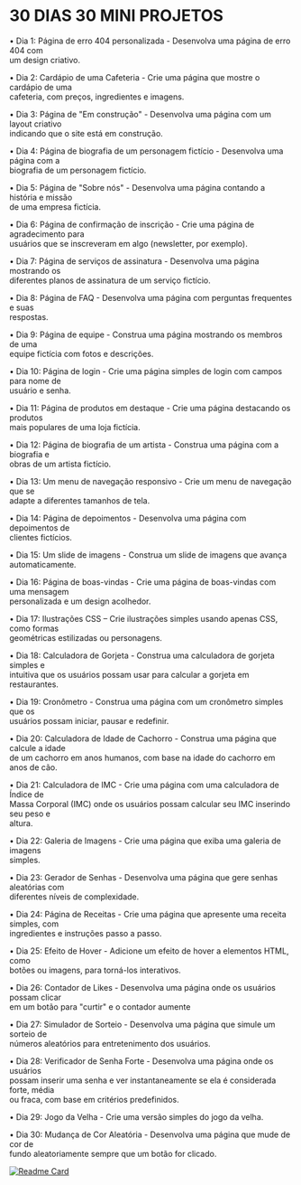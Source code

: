# 30 DIAS 30 MINI PROJETOS

• Dia 1: Página de erro 404 personalizada - Desenvolva uma página de erro 404 com<br>
um design criativo.

• Dia 2: Cardápio de uma Cafeteria - Crie uma página que mostre o cardápio de uma<br>
cafeteria, com preços, ingredientes e imagens.

• Dia 3: Página de "Em construção" - Desenvolva uma página com um layout criativo<br>
indicando que o site está em construção.

• Dia 4: Página de biografia de um personagem fictício - Desenvolva uma página com a<br>
biografia de um personagem fictício.

• Dia 5: Página de "Sobre nós" - Desenvolva uma página contando a história e missão<br>
de uma empresa fictícia.

• Dia 6: Página de confirmação de inscrição - Crie uma página de agradecimento para<br>
usuários que se inscreveram em algo (newsletter, por exemplo).

• Dia 7: Página de serviços de assinatura - Desenvolva uma página mostrando os<br>
diferentes planos de assinatura de um serviço fictício.

• Dia 8: Página de FAQ - Desenvolva uma página com perguntas frequentes e suas<br>
respostas.

• Dia 9: Página de equipe - Construa uma página mostrando os membros de uma<br>
equipe fictícia com fotos e descrições.

• Dia 10: Página de login - Crie uma página simples de login com campos para nome de<br>
usuário e senha.

• Dia 11: Página de produtos em destaque - Crie uma página destacando os produtos<br>
mais populares de uma loja fictícia.

• Dia 12: Página de biografia de um artista - Construa uma página com a biografia e<br>
obras de um artista fictício.

• Dia 13: Um menu de navegação responsivo - Crie um menu de navegação que se<br>
adapte a diferentes tamanhos de tela.

• Dia 14: Página de depoimentos - Desenvolva uma página com depoimentos de<br>
clientes fictícios.

• Dia 15: Um slide de imagens - Construa um slide de imagens que avança<br>
automaticamente.

• Dia 16: Página de boas-vindas - Crie uma página de boas-vindas com uma mensagem<br>
personalizada e um design acolhedor.

• Dia 17: Ilustrações CSS – Crie ilustrações simples usando apenas CSS, como formas<br>
geométricas estilizadas ou personagens.

• Dia 18: Calculadora de Gorjeta - Construa uma calculadora de gorjeta simples e<br>
intuitiva que os usuários possam usar para calcular a gorjeta em restaurantes.

• Dia 19: Cronômetro - Construa uma página com um cronômetro simples que os<br>
usuários possam iniciar, pausar e redefinir.

• Dia 20: Calculadora de Idade de Cachorro - Construa uma página que calcule a idade<br>
de um cachorro em anos humanos, com base na idade do cachorro em anos de cão.

• Dia 21: Calculadora de IMC - Crie uma página com uma calculadora de Índice de<br>
Massa Corporal (IMC) onde os usuários possam calcular seu IMC inserindo seu peso e<br>
altura.

• Dia 22: Galeria de Imagens - Crie uma página que exiba uma galeria de imagens<br>
simples.

• Dia 23: Gerador de Senhas - Desenvolva uma página que gere senhas aleatórias com<br>
diferentes níveis de complexidade.

• Dia 24: Página de Receitas - Crie uma página que apresente uma receita simples, com<br>
ingredientes e instruções passo a passo.

• Dia 25: Efeito de Hover - Adicione um efeito de hover a elementos HTML, como<br>
botões ou imagens, para torná-los interativos.

• Dia 26: Contador de Likes - Desenvolva uma página onde os usuários possam clicar<br>
em um botão para "curtir" e o contador aumente

• Dia 27: Simulador de Sorteio - Desenvolva uma página que simule um sorteio de<br>
números aleatórios para entretenimento dos usuários.

• Dia 28: Verificador de Senha Forte - Desenvolva uma página onde os usuários<br>
possam inserir uma senha e ver instantaneamente se ela é considerada forte, média<br>
ou fraca, com base em critérios predefinidos.

• Dia 29: Jogo da Velha - Crie uma versão simples do jogo da velha.

• Dia 30: Mudança de Cor Aleatória - Desenvolva uma página que mude de cor de<br>
fundo aleatoriamente sempre que um botão for clicado.


[![Readme Card](https://github-readme-stats.vercel.app/api/pin?username=GabrielXavierD&repo=github-readme-stats)](https://github.com/anuraghazra/github-readme-stats)
